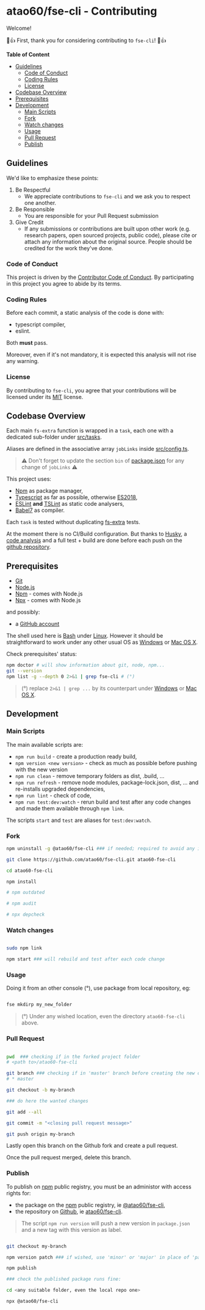 # atao60/fse-cli - Contributing

Welcome!

:tada::+1: First, thank you for considering contributing to `fse-cli`! :tada::+1:

**Table of Content**

- [Guidelines](#guidelines)
  - [Code of Conduct](#code-of-conduct)
  - [Coding Rules](#coding-rules)
  - [License](#license)
- [Codebase Overview](#codebase-overview)
- [Prerequisites](#Prerequisites)
- [Development](#development)
  - [Main Scripts](#main-scripts)
  - [Fork](#fork)
  - [Watch changes](#watch-changes)
  - [Usage](#usage)
  - [Pull Request](#pull-request)
  - [Publish](#publish)

## Guidelines

We'd like to emphasize these points:

  1. Be Respectful
     * We appreciate contributions to `fse-cli` and we ask you to respect one another.
  2. Be Responsible
     * You are responsible for your Pull Request submission
  3. Give Credit
     * If any submissions or contributions are built upon other work (e.g. research papers, open sourced projects, public code), please cite or attach any information about the original source. People should be credited for the work they've done.

### Code of Conduct

This project is driven by the [Contributor Code of Conduct](CODE_OF_CONDUCT.md). By participating in this project you agree to abide by its terms.

### Coding Rules

Before each commit, a static analysis of the code is done with:
* typescript compiler,
* eslint.

Both **must** pass.

Moreover, even if it's not mandatory, it is expected this analysis will not rise any warning. 

### License

By contributing to `fse-cli`, you agree that your contributions will be licensed under its [MIT](LICENSE) license.

## Codebase Overview

Each main `fs-extra` function is wrapped in a `task`, each one with a dedicated sub-folder under [src/tasks](src/tasks).

Aliases are defined in the associative array `jobLinks` inside [src/config.ts](src/config.ts).

> ⚠️ Don't forget to update the section `bin` of [package.json](package.json) for any change of `jobLinks` ⚠️ 

This project uses:
- [Npm](https://www.npmjs.com/) as package manager,
- [Typescript](https://www.typescriptlang.org/) as far as possible, otherwise [ES2018](https://www.ecma-international.org/ecma-262/9.0/index.html),
- [ESLint](https://eslint.org/) **and** [TSLint](https://palantir.github.io/tslint/) as static code analysers,
- [Babel7](https://babeljs.io/blog/2018/08/27/7.0.0) as compiler.

Each `task` is tested without duplicating [fs-extra](https://github.com/jprichardson/node-fs-extra) tests.

At the moment there is no CI/Build configuration. But thanks to [Husky](github.com/typicode/husky#readme), a [code analysis](#coding-rules) and a full test + build are done before each push on the [github repository](https://github.com/atao60/fse-cli).

## Prerequisites 

* [Git](https://git-scm.com/)
* [Node.js](https://nodejs.org/en/download/)
* [Npm](https://www.npmjs.com/) - comes with Node.js
* [Npx](https://github.com/npm/npx#readme) - comes with Node.js

and possibly:
* a [GitHub account](https://github.com/)

The shell used here is [Bash](https://www.gnu.org/software/bash/) under [Linux](https://www.linuxfoundation.org/). However it should be straightforward to work under any other usual OS as [Windows](https://www.microsoft.com/windows/) or [Mac OS X](https://www.apple.com/macos).

Check prerequisites' status:
```bash
npm doctor # will show information about git, node, npm...
git --version
npm list -g --depth 0 2>&1 | grep fse-cli # (°)
```

> (°) replace `2>&1 | grep ...` by its counterpart under [Windows](https://www.microsoft.com/windows/) or [Mac OS X](https://www.apple.com/macos).

## Development

### Main Scripts

The main available scripts are:

- `npm run build` - create a production ready build,
- `npm version <new version>` - check as much as possible before pushing with the new version
- `npm run clean` - remove temporary folders as dist, .build, ...
- `npm run refresh` - remove node modules, package-lock.json, dist, ... and re-installs upgraded dependencies,
- `npm run lint` - check of code,
- `npm run test:dev:watch` - rerun build and test after any code changes and made them available through `npm link`.

The scripts `start` and `test` are aliases for `test:dev:watch`.

### Fork

```bash
npm uninstall -g @atao60/fse-cli ### if needed; required to avoid any issue with `npm link`, see below

git clone https://github.com/atao60/fse-cli.git atao60-fse-cli

cd atao60-fse-cli

npm install

# npm outdated

# npm audit

# npx depcheck

```

### Watch changes

```bash

sudo npm link

npm start ### will rebuild and test after each code change
```

### Usage

Doing it from an other console (°), use package from local repository, eg:

```bash

fse mkdirp my_new_folder

```

> (°) Under any wished location, even the directory `atao60-fse-cli` above. 

### Pull Request

```bash

pwd  ### checking if in the forked project folder
# <path to>/atao60-fse-cli

git branch ### checking if in 'master' branch before creating the new one for pull request
# * master

git checkout -b my-branch

### do here the wanted changes

git add --all

git commit -m "<closing pull request message>"

git push origin my-branch

```
Lastly open this branch on the Github fork and create a pull request.

Once the pull request merged, delete this branch.

### Publish

To publish on [npm](https://www.npmjs.com/) public registry, you must be an administor with access rights for:
- the package on the [npm](https://www.npmjs.com/) public registry, ie [@atao60/fse-cli](https://www.npmjs.com/package/@atao60/fse-cli),
- the repository on [Github](https://github.com), ie [atao60/fse-cli](https://github.com/atao60/fse-cli).

> The script `npm run version` will push a new version in `package.json` and a new tag with this version as label.

```bash

git checkout my-branch

npm version patch ### if wished, use 'minor' or 'major' in place of 'patch'

npm publish

### check the published package runs fine:

cd <any suitable folder, even the local repo one>

npx @atao60/fse-cli

```

